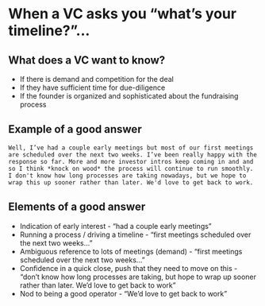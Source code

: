 # When a VC asks you “what’s your timeline?”... 

## What does a VC want to know?

- If there is demand and competition for the deal
- If they have sufficient time for due-diligence
- If the founder is organized and sophisticated about the fundraising process

## Example of a good answer

```
Well, I’ve had a couple early meetings but most of our first meetings are scheduled over the next two weeks. I’ve been really happy with the response so far. More and more investor intros keep coming in and and so I think *knock on wood* the process will continue to run smoothly. I don't know how long processes are taking nowadays, but we hope to wrap this up sooner rather than later. We'd love to get back to work.
```

## Elements of a good answer

- Indication of early interest - “had a couple early meetings” 
- Running a process / driving a timeline - “first meetings scheduled over the next two weeks…”
- Ambiguous reference to lots of meetings (demand) - “first meetings scheduled over the next two weeks…”
- Confidence in a quick close, push that they need to move on this - “don’t know how long processes are taking, but hope to wrap up sooner rather than later. We’d love to get back to work”
- Nod to being a good operator - “We’d love to get back to work”